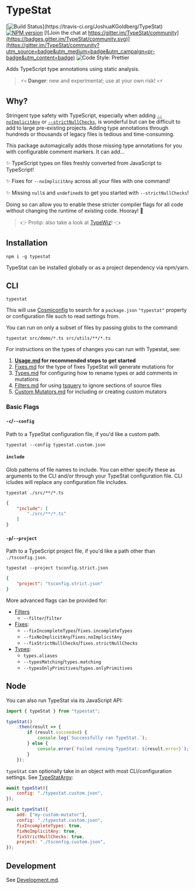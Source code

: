 # TypeStat

[![Build Status](https://travis-ci.org/JoshuaKGoldberg/TypeStat.svg?)](https://travis-ci.org/JoshuaKGoldberg/TypeStat)
[![NPM version](https://badge.fury.io/js/typestat.svg)](http://badge.fury.io/js/typestat)
[![Join the chat at https://gitter.im/TypeStat/community](https://badges.gitter.im/TypeStat/community.svg)](https://gitter.im/TypeStat/community?utm_source=badge&utm_medium=badge&utm_campaign=pr-badge&utm_content=badge)
![Code Style: Prettier](https://img.shields.io/badge/code_style-prettier-ff69b4.svg)

Adds TypeScript type annotations using static analysis.

> ⚡💀 **Danger**: new and experimental; use at your own risk! 💀⚡

## Why?

Stringent type safety with TypeScript, especially when adding [`--noImplicitAny`](https://basarat.gitbooks.io/typescript/docs/options/noImplicitAny.html)
or [`--strictNullChecks`](https://www.typescriptlang.org/docs/handbook/release-notes/typescript-2-0.html),
is wonderful but can be difficult to add to large pre-existing projects.
Adding type annotations through hundreds or thousands of legacy files is tedious and time-consuming.

This package automagically adds those missing type annotations for you with configurable comment markers.
It can add...

✨ TypeScript types on files freshly converted from JavaScript to TypeScript!

✨ Fixes for `--noImplicitAny` across all your files with one command!

✨ Missing `null`s and `undefined`s to get you started with `--strictNullChecks`!

Doing so can allow you to enable these stricter compiler flags for all code without changing the runtime of existing code.
Hooray!
💪

> 👉 Protip: also take a look at [TypeWiz](https://github.com/urish/typewiz)! 👈

## Installation

```shell
npm i -g typestat
```

TypeStat can be installed globally or as a project dependency via npm/yarn.

## CLI

```shell
typestat
```

This will use [Cosmiconfig](https://github.com/davidtheclark/cosmiconfig)
to search for a `package.json` `"typestat"` property or configuration file such to read settings from.

You can run on only a subset of files by passing globs to the command:

```shell
typestat src/demo/*.ts src/utils/**/*.ts
```

For instructions on the types of changes you can run with Typestat, see:

1. **[Usage.md](./docs/Usage.md) for recommended steps to get started**
2. [Fixes.md](./docs/Fixes.md) for the type of fixes TypeStat will generate mutations for
3. [Types.md](./docs/Types.md) for configuring how to rename types or add comments in mutations
4. [Filters.md](./docs/Filters.md) for using [tsquery](https://github.com/phenomnomnominal/tsquery) to ignore sections of source files
5. [Custom Mutators.md](./docs/Custom%20Mutators.md) for including or creating custom mutators

### Basic Flags

#### `-c`/`--config`

Path to a TypeStat configuration file, if you'd like a custom path.

```shell
typestat --config typestat.custom.json
```

#### `include`

Glob patterns of file names to include.
You can either specify these as arguments to the CLI and/or through your TypeStat configuration file.
CLI icludes will replace any configuration file includes.

```shell
typestat ./src/**/*.ts
```

```json
{
    "include": [
        "./src/**/*.ts"
    ]
}
```

#### `-p`/`--project`

Path to a TypeScript project file, if you'd like a path other than `./tsconfig.json`.

```shell
typestat --project tsconfig.strict.json
```

```json
{
    "project": "tsconfig.strict.json"
}
```

More advanced flags can be provided for:

* [Filters](./docs/Filters.md)
  * `--filter`/`filter`
* [Fixes](./docs/Fixes.md):
  * `--fixIncompleteTypes`/`fixes.incompleteTypes`
  * `--fixNoImplicitAny`/`fixes.noImplicitAny`
  * `--fixStrictNullChecks`/`fixes.strictNullChecks`
* [Types](./docs/Types.md):
  * `types.aliases`
  * `--typesMatching`/`types.matching`
  * `--typesOnlyPrimitives`/`types.onlyPrimitives`

## Node

You can also run TypeStat via its JavaScript API:

```javascript
import { typeStat } from "typestat";

typeStat()
    .then(result => {
        if (result.succeeded) {
            console.log(`Successfully ran TypeStat.`);
        } else {
            console.error(`Failed running TypeStat: ${result.error}`);
        }
    });
```

`typeStat` can optionally take in an object with most CLI/configuration settings.
See [TypeStatArgv](./src/index.ts):

```javascript
await typeStat({
    config: "./typestat.custom.json",
});
```

```javascript
await typeStat({
    add: ["my-custom-mutator"],
    config: "./typestat.custom.json",
    fixIncompleteTypes: true,
    fixNoImplicitAny: true,
    fixStrictNullChecks: true,
    project: "./tsconfig.custom.json",
});
```

## Development

See [Development.md](./docs/Development.md).
